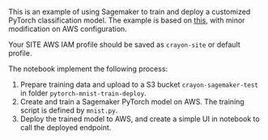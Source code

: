 This is an example of using Sagemaker to train and deploy a customized PyTorch classification model.
The example is based on [this](https://github.com/awslabs/amazon-sagemaker-examples/tree/master/sagemaker-python-sdk/pytorch_mnist), with minor modification on AWS configuration.

Your SITE AWS IAM profile should be saved as `crayon-site` or default profile.

The notebook implement the following process:
1. Prepare training data and upload to a S3 bucket `crayon-sagemaker-test` in folder `pytorch-mnist-train-deploy`.
2. Create and train a Sagemaker PyTorch model on AWS. The training script is defined by `mnist.py`.
3. Deploy the trained model to AWS, and create a simple UI in notebook to call the deployed endpoint.